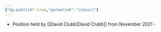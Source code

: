 ```yaml
---
{"dg-publish":true,"permalink":"/chair/"}
---
```


- Position held by [[David Clubb\|David Clubb]] from November 2021 - 